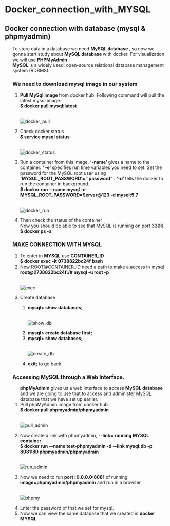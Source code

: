 # Docker_connection_with_MYSQL
## Docker connection with database (mysql & phpmyadmin)
<ol>
To store data in a database we need <strong>MySQL database </strong>, so now we gonna start study about  <strong>MySQL database </strong> with docker. For visualization we will use  <strong>PHPMyAdmin </strong></br>
 <strong>MySQL </strong> is a widely used, open-source relational database management system (RDBMS).</li>


### We need to download mysql image in our system
<ol>
<li> <strong>Pull MySql image </strong> from docker hub. Following command will pull the latest mysql image.</br>
 <strong>$ docker pull mysql:latest </strong></li> </br>
 
 ![docker_pull](https://user-images.githubusercontent.com/47202519/56024620-00836280-5d2e-11e9-9576-09536c5ce12d.png)

<li>Check docker status </br>
 <strong>$ service mysql status </strong></li>  </br>
 
 ![docker_status](https://user-images.githubusercontent.com/47202519/56024691-2f99d400-5d2e-11e9-8baa-35dfdcf7d9ac.png)


<li>Run a container from this image.  <strong>‘-name’ </strong> gives a name to the container.  <strong>‘ -e’ </strong> specifies run time variables you need to set. Set the password for the MySQL root user using  <strong>‘MYSQL_ROOT_PASSWORD’= "password" </strong>.  <strong>‘-d’ </strong> tells the docker to run the container in background.</br>
<strong>$ docker run --name mysql -e MYSQL_ROOT_PASSWORD=Server@123 -d mysql:5.7</strong></li> </br> 

![docker_run](https://user-images.githubusercontent.com/47202519/56024822-7091e880-5d2e-11e9-9a9f-78be02346a62.png)


<li>Then check the status of the container</br>
Now you should be able to see that MySQL is running on port <strong>3306</strong>.</br>
<strong>$ docker ps -a</strong></li>  
</ol>



### MAKE CONNECTION WITH MYSQL
<ol>
<li>To enter in <strong>MYSQL</strong> use <strong>CONTAINER_ID</strong></br>
<strong>$ docker exec -it 0738822bc24f  bash</strong></li> 

<li>Now ROOT@CONTAINER_ID  need a path to make a access in mysql </br>
<strong>root@0738822bc24f:/# mysql -u root -p</strong></li>  </br>

![exec](https://user-images.githubusercontent.com/47202519/56024992-e1d19b80-5d2e-11e9-8e3b-b9922999728f.png)

<li>Create database</li>
<ol>
<li><strong>mysql> show databases;</strong></li>  </br>
  
![show_db](https://user-images.githubusercontent.com/47202519/56025135-23fadd00-5d2f-11e9-9ee7-88e2011c8a99.png)
 
<li><strong>mysql> create database first;</strong></li>
<li><strong>mysql> show databases;</strong></li> </br>

![create_db](https://user-images.githubusercontent.com/47202519/56025155-2b21eb00-5d2f-11e9-9c8d-7e07a05bc07d.png)

<li><strong>exit;</strong> to go back </li>
</ol>
</ol>


### Accessing MySQL through a Web Interface.
<ol/>
<strong>phpMyAdmin</strong> gives us a web interface to access <strong>MySQL database</strong> and we are going to use that to access and administer MySQL database that we have set up earlier.</br>

<li>Pull phpMyAdmin image from docker hub</br>
<strong>$ docker pull phpmyadmin/phpmyadmin</strong></li> </br> 

![pull_admin](https://user-images.githubusercontent.com/47202519/56025545-f5313680-5d2f-11e9-9cf3-93458080cc28.png)

<li>Now create a link with phpmyadmin, <strong>--link= running MYSQL container</strong></br>
<strong>$ docker run --name test-phpmyadmin -d --link mysql:db -p 8081:80 phpmyadmin/phpmyadmin</strong></li> </br> 

![run_admin](https://user-images.githubusercontent.com/47202519/56025924-c798bd00-5d30-11e9-8803-f0176512f6cd.png)

<li>Now we need to run <strong>port=0.0.0.0:8081</strong> of running <strong>image=phpmyadmin/phpmyadmin</strong> and run in a browser</li>  </br>

![phpmy](https://user-images.githubusercontent.com/47202519/56025966-d8493300-5d30-11e9-8eaf-28ddb10e70ad.png)

<li>Enter the password of that we set for mysql.</li>
<li>Now we can view the same database that we created in <strong>docker MYSQL</strong> </li>
</ol>
</ol>
